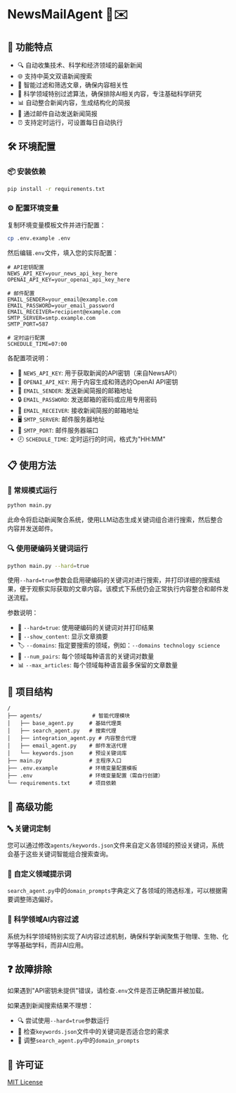 # NewsMailAgent 📰✉️

## 🌟 功能特点

- 🔍 自动收集技术、科学和经济领域的最新新闻
- 🌐 支持中英文双语新闻搜索
- 🧠 智能过滤和筛选文章，确保内容相关性
- 🧪 科学领域特别过滤算法，确保排除AI相关内容，专注基础科学研究
- 📊 自动整合新闻内容，生成结构化的简报
- 📧 通过邮件自动发送新闻简报
- ⏰ 支持定时运行，可设置每日自动执行

## 🛠️ 环境配置

### 📦 安装依赖

```bash
pip install -r requirements.txt
```

### ⚙️ 配置环境变量

复制环境变量模板文件并进行配置：

```bash
cp .env.example .env
```

然后编辑`.env`文件，填入您的实际配置：

```
# API密钥配置
NEWS_API_KEY=your_news_api_key_here
OPENAI_API_KEY=your_openai_api_key_here

# 邮件配置
EMAIL_SENDER=your_email@example.com
EMAIL_PASSWORD=your_email_password
EMAIL_RECEIVER=recipient@example.com
SMTP_SERVER=smtp.example.com
SMTP_PORT=587

# 定时运行配置
SCHEDULE_TIME=07:00
```

各配置项说明：
- 🔑 `NEWS_API_KEY`: 用于获取新闻的API密钥（来自NewsAPI）
- 🔑 `OPENAI_API_KEY`: 用于内容生成和筛选的OpenAI API密钥
- 📨 `EMAIL_SENDER`: 发送新闻简报的邮箱地址
- 🔒 `EMAIL_PASSWORD`: 发送邮箱的密码或应用专用密码
- 📩 `EMAIL_RECEIVER`: 接收新闻简报的邮箱地址
- 🖥️ `SMTP_SERVER`: 邮件服务器地址
- 🔌 `SMTP_PORT`: 邮件服务器端口
- 🕗 `SCHEDULE_TIME`: 定时运行的时间，格式为"HH:MM"

## 📋 使用方法

### 🚀 常规模式运行

```bash
python main.py
```

此命令将启动新闻聚合系统，使用LLM动态生成关键词组合进行搜索，然后整合内容并发送邮件。

### 🔍 使用硬编码关键词运行

```bash
python main.py --hard=true
```

使用`--hard=true`参数会启用硬编码的关键词对进行搜索，并打印详细的搜索结果，便于观察实际获取的文章内容。该模式下系统仍会正常执行内容整合和邮件发送流程。


参数说明：
- 🔄 `--hard=true`: 使用硬编码的关键词对并打印结果
- 📃 `--show_content`: 显示文章摘要
- 🏷️ `--domains`: 指定要搜索的领域，例如：`--domains technology science`
- 🔢 `--num_pairs`: 每个领域每种语言的关键词对数量
- 📊 `--max_articles`: 每个领域每种语言最多保留的文章数量

## 📁 项目结构

```
/
├── agents/                # 智能代理模块
│   ├── base_agent.py     # 基础代理类
│   ├── search_agent.py   # 搜索代理
│   ├── integration_agent.py # 内容整合代理
│   ├── email_agent.py    # 邮件发送代理
│   └── keywords.json     # 预设关键词库
├── main.py               # 主程序入口
├── .env.example          # 环境变量配置模板
├── .env                  # 环境变量配置（需自行创建）
└── requirements.txt      # 项目依赖
```

## 🔧 高级功能

### 🔤 关键词定制

您可以通过修改`agents/keywords.json`文件来自定义各领域的预设关键词，系统会基于这些关键词智能组合搜索查询。

### 🎯 自定义领域提示词

`search_agent.py`中的`domain_prompts`字典定义了各领域的筛选标准，可以根据需要调整筛选偏好。

### 🧬 科学领域AI内容过滤

系统为科学领域特别实现了AI内容过滤机制，确保科学新闻聚焦于物理、生物、化学等基础学科，而非AI应用。

## ❓ 故障排除

如果遇到"API密钥未提供"错误，请检查`.env`文件是否正确配置并被加载。

如果遇到新闻搜索结果不理想：
- 🔍 尝试使用`--hard=true`参数运行
- 📝 检查`keywords.json`文件中的关键词是否适合您的需求
- 🔧 调整`search_agent.py`中的`domain_prompts`

## 📄 许可证

[MIT License](LICENSE)
